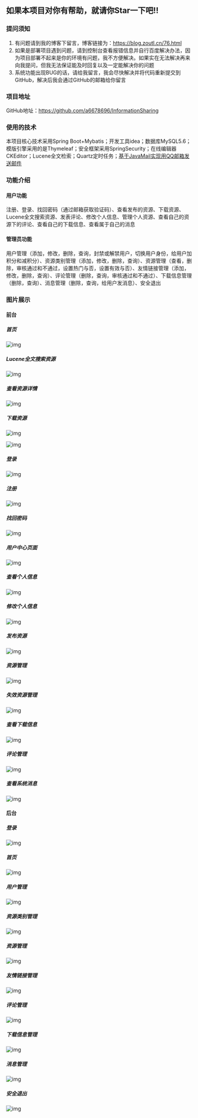 ## 如果本项目对你有帮助，就请你Star一下吧!!

### 提问须知

1) 有问题请到我的博客下留言，博客链接为：https://blog.zoutl.cn/76.html 
2) 如果是部署项目遇到问题，请到控制台查看报错信息并自行百度解决办法，因为项目部署不起来是你的环境有问题，我不方便解决。如果实在无法解决再来向我提问，但我无法保证能及时回复以及一定能解决你的问题
3) 系统功能出现BUG的话，请给我留言，我会尽快解决并将代码重新提交到GitHub，解决后我会通过GitHub的邮箱给你留言

### 项目地址

GitHub地址：https://github.com/a6678696/InformationSharing

### 使用的技术

本项目核心技术采用Spring Boot+Mybatis；开发工具idea；数据库MySQL5.6；模版引擎采用的是Thymeleaf；安全框架采用SpringSecurity；在线编辑器CKEditor；Lucene全文检索；Quartz定时任务；[基于JavaMail实现用QQ邮箱发送邮件 ](https://blog.zoutl.cn/64.html)

### 功能介绍

#### 用户功能

注册、登录、找回密码（通过邮箱获取验证码）、查看发布的资源、下载资源、Lucene全文搜索资源、发表评论、修改个人信息、管理个人资源、查看自己的资源下的评论、查看自己的下载信息、查看属于自己的消息

#### 管理员功能

用户管理（添加，修改，删除，查询，封禁或解禁用户，切换用户身份，给用户加积分和减积分）、资源类别管理（添加，修改，删除，查询）、资源管理（查看，删除，审核通过和不通过，设置热门与否，设置有效与否）、友情链接管理（添加，修改，删除，查询）、评论管理（删除，查询，审核通过和不通过）、下载信息管理（删除，查询）、消息管理（删除，查询，给用户发消息）、安全退出

### 图片展示

#### 前台

##### 首页

![img](https://image.zoutl.cn/hexo-blog/blogImage/20210117214057.jpg)

##### Lucene全文搜索资源

![img](https://image.zoutl.cn/hexo-blog/blogImage/20210117214225.jpg)

##### 查看资源详情

![img](https://image.zoutl.cn/hexo-blog/blogImage/20210117214317.jpg)

##### 下载资源

![img](https://image.zoutl.cn/hexo-blog/blogImage/20210117214501.jpg)

![img](https://image.zoutl.cn/hexo-blog/blogImage/20210117214539.jpg)

##### 登录

![img](https://image.zoutl.cn/hexo-blog/blogImage/20210117220623.jpg)

##### 注册

![img](https://image.zoutl.cn/hexo-blog/blogImage/20210117220717.jpg)

##### 找回密码

![img](https://image.zoutl.cn/hexo-blog/blogImage/20210117220756.jpg)

##### 用户中心页面

![img](https://image.zoutl.cn/hexo-blog/blogImage/20210117214651.jpg)

##### 查看个人信息

![img](https://image.zoutl.cn/hexo-blog/blogImage/20210117214812.jpg)

##### 修改个人信息

![img](https://image.zoutl.cn/hexo-blog/blogImage/20210117214732.jpg)

##### 发布资源

![img](https://image.zoutl.cn/hexo-blog/blogImage/20210117214858.jpg)

##### 资源管理

![img](https://image.zoutl.cn/hexo-blog/blogImage/20210117214946.jpg)

##### 失效资源管理

![img](https://image.zoutl.cn/hexo-blog/blogImage/20210117215028.jpg)

##### 查看下载信息

![img](https://image.zoutl.cn/hexo-blog/blogImage/20210119223132.jpg)

##### 评论管理

![img](https://image.zoutl.cn/hexo-blog/blogImage/20210117215112.jpg)

##### 查看系统消息

![img](https://image.zoutl.cn/hexo-blog/blogImage/20210117215155.jpg)

#### 后台

##### 登录

![img](https://image.zoutl.cn/hexo-blog/blogImage/20210117215341.jpg)

##### 首页

![img](https://image.zoutl.cn/hexo-blog/blogImage/20210117215248.jpg)

##### 用户管理

![img](https://image.zoutl.cn/hexo-blog/blogImage/20210117215431.jpg)

##### 资源类别管理

![img](https://image.zoutl.cn/hexo-blog/blogImage/20210117215522.jpg)

##### 资源管理

![img](https://image.zoutl.cn/hexo-blog/blogImage/20210117215627.jpg)

##### 友情链接管理

![img](https://image.zoutl.cn/hexo-blog/blogImage/20210117215710.jpg)

##### 评论管理

![img](https://image.zoutl.cn/hexo-blog/blogImage/20210117215756.jpg)

##### 下载信息管理

![img](https://image.zoutl.cn/hexo-blog/blogImage/20210117215843.jpg)

##### 消息管理

![img](https://image.zoutl.cn/hexo-blog/blogImage/20210117215925.jpg)

##### 安全退出

![img](https://image.zoutl.cn/hexo-blog/blogImage/20210117220004.jpg)
